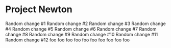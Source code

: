 # Project Newton

Random change #1
Random change #2
Random change #3
Random change #4
Random change #5
Random change #6
Random change #7
Random change #8
Random change #9
Random change #10
Random change #11
Random change #12
foo
foo
foo
foo
foo
foo
foo
foo
foo
foo

